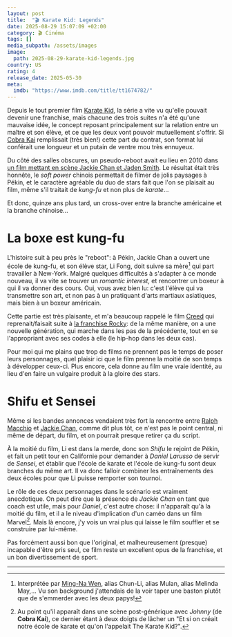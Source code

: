 ```yaml
---
layout: post
title:  "🎬 Karate Kid: Legends"
date: 2025-08-29 15:07:09 +02:00
category: 🎬 Cinéma
tags: []
media_subpath: /assets/images
image:
  path: 2025-08-29-karate-kid-legends.jpg
country: US
rating: 4
release_date: 2025-05-30
meta:
  imdb: "https://www.imdb.com/title/tt1674782/"
---
```


Depuis le tout premier film [<i class="fab fa-wikipedia-w"></i> Karate Kid](https://en.wikipedia.org/wiki/The_Karate_Kid), la série a vite vu qu'elle pouvait devenir une franchise, mais chacune des trois suites n'a été qu'une mauvaise idée, le concept reposant principalement sur la relation entre un maître et son élève, et ce que les deux vont pouvoir mutuellement s'offrir. Si [Cobra Kai](/posts/cobra-kai/) remplissait (très bien!) cette part du contrat, son format lui conférait une longueur et un putain de ventre mou très ennuyeux.

Du côté des salles obscures, un pseudo-reboot avait eu lieu en 2010 dans [<i class="fab fa-wikipedia-w"></i> un film mettant en scène Jackie Chan et Jaden Smith](https://en.wikipedia.org/wiki/The_Karate_Kid_(2010_film)). Le résultat était très honnête, le _soft power_ chinois permettait de filmer de jolis paysages à Pékin, et le caractère agréable du duo de stars fait que l'on se plaisait au film, même s'il traitait de *kung-fu* et non plus de *karate*...

Et donc, quinze ans plus tard, un cross-over entre la branche américaine et la branche chinoise...

# La boxe est kung-fu

L'histoire suit à peu près le "reboot": à Pékin, Jackie Chan a ouvert une école de kung-fu, et son élève star, Li Fong, doit suivre sa mère[^1] qui part travailler à New-York. Malgré quelques difficultés à s'adapter à ce monde nouveau, il va vite se trouver un _romantic interest_, et rencontrer un boxeur à qui il va donner des cours. Oui, vous avez bien lu: c'est l'élève qui va transmettre son art, et non pas à un pratiquant d'arts martiaux asiatiques, mais bien à un boxeur américain.

Cette partie est très plaisante, et m'a beaucoup rappelé le film [<i class="fab fa-wikipedia-w"></i> Creed](https://fr.wikipedia.org/wiki/Creed_:_L%27H%C3%A9ritage_de_Rocky_Balboa) qui reprenait/faisait suite à [<i class="fab fa-wikipedia-w"></i> la franchise Rocky](https://fr.wikipedia.org/wiki/Rocky_(s%C3%A9rie_de_films)): de la même manière, on a une nouvelle génération, qui marche dans les pas de la précédente, tout en se l'appropriant avec ses codes à elle (le hip-hop dans les deux cas).

Pour moi qui me plains que trop de films ne prennent pas le temps de poser leurs personnages, quel plaisir ici que le film prenne la moitié de son temps à développer ceux-ci. Plus encore, cela donne au film une vraie identité, au lieu d'en faire un vulgaire produit à la gloire des stars.

# Shifu et Sensei

Même si les bandes annonces vendaient très fort la rencontre entre [<i class="fab fa-wikipedia-w"></i> Ralph Macchio](https://en.wikipedia.org/wiki/Ralph_Macchio) et [<i class="fab fa-wikipedia-w"></i> Jackie Chan](https://en.wikipedia.org/wiki/Jackie_Chan), comme dit plus tôt, ce n'est pas le point central, ni même de départ, du film, et on pourrait presque retirer ça du script.

À la moitié du film, Li est dans la merde, donc son _Shifu_ le rejoint de Pékin, et fait un petit tour en Californie pour demander à _Daniel Larusso_ de servir de _Sensei_, et établir que l'école de karate et l'école de kung-fu sont deux branches du même art. Il va donc falloir combiner les entraînements des deux écoles pour que Li puisse remporter son tournoi.

Le rôle de ces deux personnages dans le scénario est vraiment anecdotique. On peut dire que la présence de _Jackie Chan_ en tant que coach est utile, mais pour _Daniel_, c'est autre chose: il n'apparaît qu'à la moitié du film, et il a le niveau d'implication d'un caméo dans un film Marvel[^2]. Mais là encore, j'y vois un vrai plus qui laisse le film souffler et se construire par lui-même.

Pas forcément aussi bon que l'original, et malheureusement (presque) incapable d'être pris seul, ce film reste un excellent opus de la franchise, et un bon divertissement de sport.

***
[^1]: Interprétée par [<i class="fab fa-wikipedia-w"></i> Ming-Na Wen](https://en.wikipedia.org/wiki/Ming-Na_Wen), alias Chun-Li, alias Mulan, alias Melinda May,... Vu son background j'attendais de la voir taper une baston plutôt que de s'emmerder avec les deux papys!
[^2]: Au point qu'il apparaît dans une scène post-générique avec _Johnny_ (de **Cobra Kai**), ce dernier étant à deux doigts de lâcher un "Et si on créait notre école de karate et qu'on l'appelait The Karate Kid?".